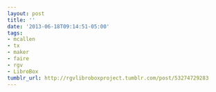 ```yaml
---
layout: post
title: ''
date: '2013-06-18T09:14:51-05:00'
tags:
- mcallen
- tx
- maker
- faire
- rgv
- LibroBox
tumblr_url: http://rgvlibroboxproject.tumblr.com/post/53274729283
---
```

